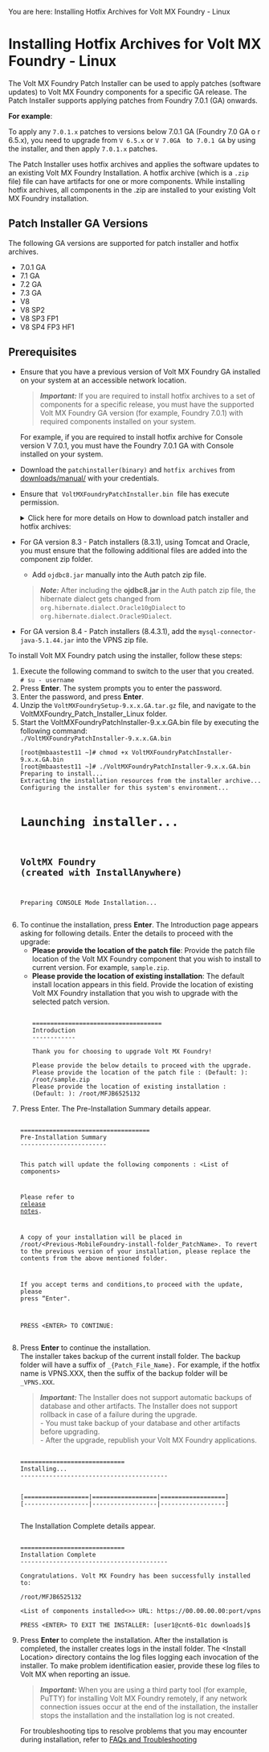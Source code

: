                          

You are here: Installing Hotfix Archives for Volt MX Foundry - Linux

Installing Hotfix Archives for Volt MX Foundry - Linux
=====================================================

The Volt MX Foundry Patch Installer can be used to apply patches (software updates) to Volt MX Foundry components for a specific GA release. The Patch Installer supports applying patches from Foundry 7.0.1 (GA) onwards.

**For example**:

To apply any `7.0.1.x` patches to versions below 7.0.1 GA (Foundry 7.0 GA o r 6.5.x), you need to upgrade from `V 6.5.x` or `V 7.0GA`   to  `7.0.1 GA` by using the installer, and then apply `7.0.1.x` patches.

The Patch Installer uses hotfix archives and applies the software updates to an existing Volt MX Foundry Installation. A hotfix archive (which is a `.zip` file) file can have artifacts for one or more components. While installing hotfix archives, all components in the .zip are installed to your existing Volt MX Foundry installation.  

Patch Installer GA Versions
---------------------------

The following GA versions are supported for patch installer and hotfix archives.

*   7.0.1 GA
*   7.1 GA
*   7.2 GA
*   7.3 GA
*   V8
*   V8 SP2
*   V8 SP3 FP1
*   V8 SP4 FP3 HF1


Prerequisites
-------------

*   Ensure that you have a previous version of Volt MX Foundry GA installed on your system at an accessible network location.
    
    > **_Important:_** If you are required to install hotfix archives to a set of components for a specific release, you must have the supported Volt MX Foundry GA version (for example, Foundry 7.0.1) with required components installed on your system.  
      
    For example, if you are required to install hotfix archive for Console version V 7.0.1, you must have the Foundry 7.0.1 GA with Console installed on your system.
    
*   Download the `patchinstaller(binary)` and `hotfix archives` from [downloads/manual/](https://hclsoftware.flexnetoperations.com/flexnet/operationsportal/entitledDownloadFile.action?downloadPkgId=HCL_Volt_Foundry_v9.2.x&orgId=HCL&fromRecentFile=false&fromRecentPkg=true&fromDL=false) with your credentials.
*   Ensure that  `VoltMXFoundryPatchInstaller.bin`  file has execute permission.
    
    
    <details close markdown="block"><summary>Click here for more details on How to download patch installer and hotfix archives:</summary>
        
    To download Volt MX Foundry Patch Installer and hotfixes, follow these steps:
        
    1.   Log in to [](http://developer.voltmx.com/VoltMXReleases)[downloads/manual/](http://community.hclvoltmx.com/downloads/manual/). You can obtain a user name and password from your sales representative or partner.
    2.  Navigate to the **VoltMX Foundry** section.
    3.  From the **VoltMX Foundry Patch Installer**, select the specific release from the **Version** drop-down list and then click on the specific release related files you want to download based on your platform (Windows or Linux).  
            For example, if you want to download `VoltMX Foundry Patch Installer 8.0 GA`, select the `8.0 GA` version from the drop-down list, and then click the **Installer\_Linux** link.
    4.  For the required hotfix components, select the specific release from the **Version** drop-down list and then click **Download**.

    </details>
    
*   For GA version 8.3 - Patch installers (8.3.1), using Tomcat and Oracle, you must ensure that the following additional files are added into the component zip folder.
    
    *   Add `ojdbc8.jar` manually into the Auth patch zip file.
    
    > **_Note:_** After including the **ojdbc8.jar** in the Auth patch zip file, the hibernate dialect gets changed from `org.hibernate.dialect.Oracle10gDialect` to `org.hibernate.dialect.Oracle9Dialect`.
    
*   For GA version 8.4 - Patch installers (8.4.3.1), add the `mysql-connector-java-5.1.44.jar` into the VPNS zip file.

To install Volt MX Foundry patch using the installer, follow these steps:

<ol>
<li>Execute the following command to switch to the user that you created.<br><code># su - username</code></li>
<li>Press <b>Enter</b>. The system prompts you to enter the password.</li>
<li>Enter the password, and press <b>Enter</b>.</li>
<li>Unzip the <code>VoltMXFoundrySetup-9.x.x.GA.tar.gz</code> file, and navigate to the VoltMXFoundry_Patch_Installer_Linux folder.</li>
<li>Start the VoltMXFoundryPatchInstaller-9.x.x.GA.bin file by executing the following command:<br><code>./VoltMXFoundryPatchInstaller-9.x.x.GA.bin</code>
<pre><code>[root@mbaastest11 ~]# chmod +x VoltMXFoundryPatchInstaller-9.x.x.GA.bin
[root@mbaastest11 ~]# ./VoltMXFoundryPatchInstaller-9.x.x.GA.bin
Preparing to install...
Extracting the installation resources from the installer archive...
Configuring the installer for this system's environment...

Launching installer...
====================================
VoltMX Foundry (created with InstallAnywhere)
------------------------------------
Preparing CONSOLE Mode Installation...</code></pre>
</li>
<li>To continue the installation, press <b>Enter</b>. The Introduction page appears asking for following details. Enter the details to proceed with the upgrade:
<ul>
<li><b>Please provide the location of the patch file</b>: Provide the patch file location of the Volt MX Foundry component that you wish to install to current version. For example, <code>sample.zip</code>.</li>
<li><b>Please provide the location of existing installation</b>: The default install location appears in this field. Provide the location of existing Volt MX Foundry installation that you wish to upgrade with the selected patch version.

<pre><code>
====================================
Introduction
------------

Thank you for choosing to upgrade Volt MX Foundry!

Please provide the below details to proceed with the upgrade.
Please provide the location of the patch file : (Default: ): /root/sample.zip
Please provide the location of existing installation : (Default: ): /root/MFJB6525132
</code></pre>
</li></ul>
</li>
<li>Press Enter. The Pre-Installation Summary details appear.<br>
<pre><code>
====================================
Pre-Installation Summary
------------------------

This patch will update the following components : &lt;List of components&gt;

Please refer to <a href="https://opensource.hcltechsw.com/volt-mx-docs/95/docs/documentation/VMX_release_notes.html">release notes</a>.  


A copy of your installation will be placed in /root/&lt;Previous-MobileFoundry-install-folder_PatchName&gt;. To revert to the previous version of your installation, please replace the contents from the above mentioned folder.

If you accept terms and conditions,to proceed with the update, please press “Enter".

PRESS &lt;ENTER&gt; TO CONTINUE:</code></pre>
</li>
<li>Press <b>Enter</b> to continue the installation.<br>
The installer takes backup of the current install folder. The backup folder will have a suffix of <code>_{Patch_File_Name}.</code> For example, if the hotfix name is VPNS.XXX, then the suffix of the backup folder will be <code>_VPNS.XXX</code>.
<blockquote><em><b>Important: </b></em>The Installer does not support automatic backups of database and other artifacts. The Installer does not support rollback in case of a failure during the upgrade.<br>
- You must take backup of your database and other artifacts before upgrading.<br>
- After the upgrade, republish your Volt MX Foundry applications.
</blockquote>
<pre><code>
=============================
Installing...
-----------------------------------------

[==================|==================|==================]
[------------------|------------------|------------------]
</code></pre>
The Installation Complete details appear.
<pre><code>
=============================
Installation Complete
-----------------------------------------

Congratulations. Volt MX Foundry has been successfully installed to:

/root/MFJB6525132

&lt;List of components installed<&gt;> URL: https://00.00.00.00:port/vpns

PRESS &lt;ENTER&gt; TO EXIT THE INSTALLER: [user1@cnt6-01c downloads]$
</code></pre>
</li>
<li>
Press <b>Enter</b> to complete the installation. After the installation is completed, the installer creates logs in the install folder.
The &lt;Install Location&gt; directory contains the log files logging each invocation of the installer. To make problem identification easier, provide these log files to Volt MX when reporting an issue.
<blockquote><em><b>Important: </b></em>
When you are using a third party tool (for example, PuTTY) for installing Volt MX Foundry remotely, if any network connection issues occur at the end of the installation, the installer stops the installation and the installation log is not created.
</blockquote>
For troubleshooting tips to resolve problems that you may encounter during installation, refer to <a href="../Content/Troubleshooting.html">FAQs and Troubleshooting</a>
</li>
</ol>










